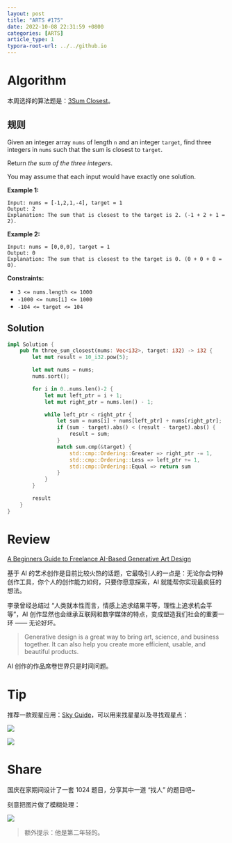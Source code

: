 ```yaml
---
layout: post
title: "ARTS #175"
date: 2022-10-08 22:31:59 +0800
categories: [ARTS]
article_type: 1
typora-root-url: ../../github.io
---
```



# Algorithm

本周选择的算法题是：[3Sum Closest](https://leetcode.com/problems/3sum-closest/)。


## 规则

Given an integer array `nums` of length `n` and an integer `target`, find three integers in `nums` such that the sum is closest to `target`.

Return *the sum of the three integers*.

You may assume that each input would have exactly one solution.

 

**Example 1:**

```
Input: nums = [-1,2,1,-4], target = 1
Output: 2
Explanation: The sum that is closest to the target is 2. (-1 + 2 + 1 = 2).
```

**Example 2:**

```
Input: nums = [0,0,0], target = 1
Output: 0
Explanation: The sum that is closest to the target is 0. (0 + 0 + 0 = 0).
```

 

**Constraints:**

- `3 <= nums.length <= 1000`
- `-1000 <= nums[i] <= 1000`
- `-104 <= target <= 104`

## Solution

```rust
impl Solution {
    pub fn three_sum_closest(nums: Vec<i32>, target: i32) -> i32 {
        let mut result = 10_i32.pow(5);

        let mut nums = nums;
        nums.sort();

        for i in 0..nums.len()-2 {
            let mut left_ptr = i + 1;
            let mut right_ptr = nums.len() - 1;

            while left_ptr < right_ptr {
                let sum = nums[i] + nums[left_ptr] + nums[right_ptr];
                if (sum - target).abs() < (result - target).abs() {
                    result = sum;
                }
                match sum.cmp(&target) {
                    std::cmp::Ordering::Greater => right_ptr -= 1,
                    std::cmp::Ordering::Less => left_ptr += 1,
                    std::cmp::Ordering::Equal => return sum
                }
            }
        }

        result
    }
}
```


# Review

[A Beginners Guide to Freelance AI-Based Generative Art Design](https://medium.com/swlh/a-beginners-guide-to-freelance-ai-based-generative-art-design-6a1cc81b379e)

基于 AI 的艺术创作是目前比较火热的话题，它最吸引人的一点是：无论你会何种创作工具，你个人的创作能力如何，只要你愿意探索，AI 就能帮你实现最疯狂的想法。

李录曾经总结过 “人类就本性而言，情感上追求结果平等，理性上追求机会平等”，AI 创作显然也会继承互联网和数字媒体的特点，变成塑造我们社会的重要一环 —— 无论好坏。

> Generative design is a great way to bring art, science, and business together. It can also help you create more efficient, usable, and beautiful products.

AI 创作的作品席卷世界只是时间问题。

# Tip

推荐一款观星应用：[Sky Guide](https://apps.apple.com/us/app/sky-guide/id576588894)，可以用来找星星以及寻找观星点：

![](/assets/img/175-2.jpg)

![](/assets/img/175-1.jpeg)

# Share

国庆在家期间设计了一套 1024 题目，分享其中一道 “找人” 的题目吧~

刻意把图片做了模糊处理：

![](/assets/img/175-3.jpg)

> 额外提示：他是第二年轻的。
